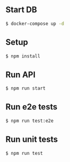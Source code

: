 ## Start DB
```bash
$ docker-compose up -d
```

## Setup
```bash
$ npm install
```

## Run API

```bash
$ npm run start
```

## Run e2e tests

```bash
$ npm run test:e2e
```

## Run unit tests

```bash
$ npm run test
```

